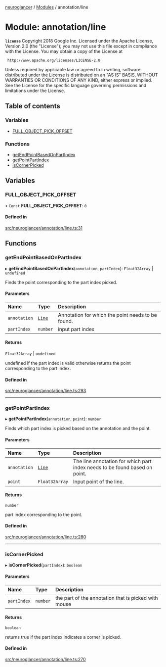 [neuroglancer](../README.md) / [Modules](../modules.md) / annotation/line

# Module: annotation/line

**`license`**
Copyright 2018 Google Inc.
Licensed under the Apache License, Version 2.0 (the "License");
you may not use this file except in compliance with the License.
You may obtain a copy of the License at

     http://www.apache.org/licenses/LICENSE-2.0

Unless required by applicable law or agreed to in writing, software
distributed under the License is distributed on an "AS IS" BASIS,
WITHOUT WARRANTIES OR CONDITIONS OF ANY KIND, either express or implied.
See the License for the specific language governing permissions and
limitations under the License.

## Table of contents

### Variables

- [FULL\_OBJECT\_PICK\_OFFSET](annotation_line.md#full_object_pick_offset)

### Functions

- [getEndPointBasedOnPartIndex](annotation_line.md#getendpointbasedonpartindex)
- [getPointPartIndex](annotation_line.md#getpointpartindex)
- [isCornerPicked](annotation_line.md#iscornerpicked)

## Variables

### FULL\_OBJECT\_PICK\_OFFSET

• `Const` **FULL\_OBJECT\_PICK\_OFFSET**: ``0``

#### Defined in

[src/neuroglancer/annotation/line.ts:31](https://github.com/ActiveBrainAtlas2/neuroglancer/blob/1beb5d34/src/neuroglancer/annotation/line.ts#L31)

## Functions

### getEndPointBasedOnPartIndex

▸ **getEndPointBasedOnPartIndex**(`annotation`, `partIndex`): `Float32Array` \| `undefined`

Finds the point corresponding to the part index picked.

#### Parameters

| Name | Type | Description |
| :------ | :------ | :------ |
| `annotation` | [`Line`](../interfaces/annotation.Line.md) | Annotation for which the point needs to be found. |
| `partIndex` | `number` | input part index |

#### Returns

`Float32Array` \| `undefined`

undefined if the part index is valid otherwise
returns the point corresponding to the part index.

#### Defined in

[src/neuroglancer/annotation/line.ts:293](https://github.com/ActiveBrainAtlas2/neuroglancer/blob/1beb5d34/src/neuroglancer/annotation/line.ts#L293)

___

### getPointPartIndex

▸ **getPointPartIndex**(`annotation`, `point`): `number`

Finds which part index is picked based on the annotation and the point.

#### Parameters

| Name | Type | Description |
| :------ | :------ | :------ |
| `annotation` | [`Line`](../interfaces/annotation.Line.md) | The line annotation for which part index needs to be found based on point. |
| `point` | `Float32Array` | Input point of the line. |

#### Returns

`number`

part index corresponding to the point.

#### Defined in

[src/neuroglancer/annotation/line.ts:280](https://github.com/ActiveBrainAtlas2/neuroglancer/blob/1beb5d34/src/neuroglancer/annotation/line.ts#L280)

___

### isCornerPicked

▸ **isCornerPicked**(`partIndex`): `boolean`

#### Parameters

| Name | Type | Description |
| :------ | :------ | :------ |
| `partIndex` | `number` | the part of the annotation that is picked with mouse |

#### Returns

`boolean`

returns true if the part index indicates a corner is picked.

#### Defined in

[src/neuroglancer/annotation/line.ts:270](https://github.com/ActiveBrainAtlas2/neuroglancer/blob/1beb5d34/src/neuroglancer/annotation/line.ts#L270)
